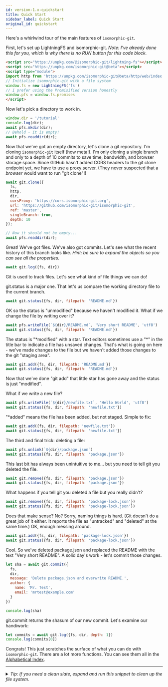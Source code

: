 ```yaml
---
id: version-1.x-quickstart
title: Quick Start
sidebar_label: Quick Start
original_id: quickstart
---
```


Here's a whirlwind tour of the main features of `isomorphic-git`.

First, let's set up LightningFS and isomorphic-git. *Note: I've already done this for you, which is why there is no RUN button for this code block.*

```html
<script src="https://unpkg.com/@isomorphic-git/lightning-fs"></script>
<script src="https://unpkg.com/isomorphic-git@beta"></script>
<script type="module">
import http from 'https://unpkg.com/isomorphic-git@beta/http/web/index.js'
// Initialize isomorphic-git with a file system
window.fs = new LightningFS('fs')
// I prefer using the Promisified version honestly
window.pfs = window.fs.promises
</script>
```

Now let's pick a directory to work in.

```js live
window.dir = '/tutorial'
console.log(dir);
await pfs.mkdir(dir);
// Behold - it is empty!
await pfs.readdir(dir);
```

Now that we've got an empty directory, let's clone a git repository.
I'm cloning `isomorphic-git` itself (how meta!).
I'm only cloning a single branch and only to a depth of 10 commits to save time, bandwidth, and browser storage space.
Since GitHub hasn't added CORS headers to the git clone endpoint yet, we have to use a [proxy server](https://cors.isomorphic-git.org/).
(They never suspected that a *browser* would want to run "git clone"!)

```js live
await git.clone({
  fs,
  http,
  dir,
  corsProxy: 'https://cors.isomorphic-git.org',
  url: 'https://github.com/isomorphic-git/isomorphic-git',
  ref: 'master',
  singleBranch: true,
  depth: 10
});

// Now it should not be empty...
await pfs.readdir(dir);
```

Great! We've got files. We've also got commits.
Let's see what the recent history of this branch looks like.
*Hint: be sure to expand the objects so you can see all the properties.*

```js live
await git.log({fs, dir})
```

Git is used to track files. Let's see what kind of file things we can do!

git.status is a major one. That let's us compare the working directory file to the current branch.

```js live
await git.status({fs, dir, filepath: 'README.md'})
```

OK so the status is "unmodified" because we haven't modified it.
What if we change the file by writing over it?

```js live
await pfs.writeFile(`${dir}/README.md`, 'Very short README', 'utf8')
await git.status({fs, dir, filepath: 'README.md'})
```

The status is "\*modified" with a star.
Text editors sometimes use a "\*" in the title bar to indicate a file has unsaved changes.
That's what is going on here - we've made changes to the file but we haven't added those changes to the git "staging area".

```js live
await git.add({fs, dir, filepath: 'README.md'})
await git.status({fs, dir, filepath: 'README.md'})
```

Now that we've done "git add" that little star has gone away and the status is just "modified".

What if we write a new file?

```js live
await pfs.writeFile(`${dir}/newfile.txt`, 'Hello World', 'utf8')
await git.status({fs, dir, filepath: 'newfile.txt'})
```

"\*added" means the file has been added, but not staged. Simple to fix:

```js live
await git.add({fs, dir, filepath: 'newfile.txt'})
await git.status({fs, dir, filepath: 'newfile.txt'})
```

The third and final trick: deleting a file:

```js live
await pfs.unlink(`${dir}/package.json`)
await git.status({fs, dir, filepath: 'package.json'})
```

This last bit has always been unintuitive to me... but you need to tell git you deleted the file.
```js live
await git.remove({fs, dir, filepath: 'package.json'})
await git.status({fs, dir, filepath: 'package.json'})
```

What happens if you tell git you deleted a file but you really didn't?

```js live
await git.remove({fs, dir, filepath: 'package-lock.json'})
await git.status({fs, dir, filepath: 'package-lock.json'})
```

Does that make sense? No? Sorry, naming things is hard. (Git doesn't do a great job of it either.
It reports the file as "untracked" and "deleted" at the same time.) OK, enough messing around.

```js live
await git.add({fs, dir, filepath: 'package-lock.json'})
await git.status({fs, dir, filepath: 'package-lock.json'})
```

Cool. So we've deleted package.json and replaced the README with the text "Very short README".
A solid day's work - let's commit those changes.

```js live
let sha = await git.commit({
  fs,
  dir,
  message: 'Delete package.json and overwrite README.',
  author: {
    name: 'Mr. Test',
    email: 'mrtest@example.com'
  }
})

console.log(sha)
```

git.commit returns the shasum of our new commit. Let's examine our handiwork:

```js live
let commits = await git.log({fs, dir, depth: 1})
console.log(commits[0])
```

Congrats! This just scratches the surface of what you can do with `isomorphic-git`.
There are a lot more functions. You can see them all in the [Alphabetical Index](./alphabetic).

---

<details>
<summary><i>Tip: If you need a clean slate, expand and run this snippet to clean up the file system.</i></summary>

```js live
window.fs = new LightningFS('fs', { wipe: true })
window.pfs = window.fs.promises
console.log('done')
```
</details>